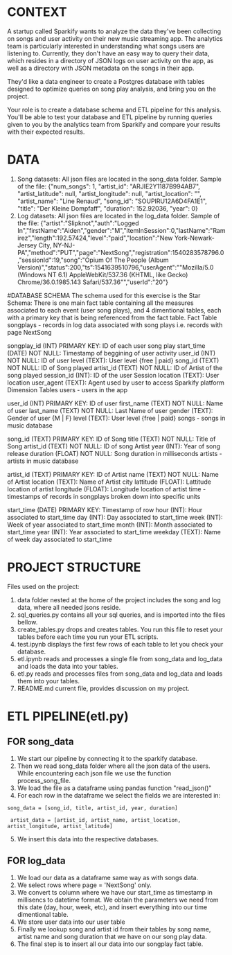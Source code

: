# CONTEXT

A startup called Sparkify wants to analyze the data they've been collecting on songs and user activity on
their new music streaming app. The analytics team is particularly interested in understanding what
songs users are listening to. Currently, they don't have an easy way to query their data, which resides in
a directory of JSON logs on user activity on the app, as well as a directory with JSON metadata on the
songs in their app.

They'd like a data engineer to create a Postgres database with tables designed to optimize queries on
song play analysis, and bring you on the project. 

Your role is to create a database schema and ETL
pipeline for this analysis. You'll be able to test your database and ETL pipeline by running queries given
to you by the analytics team from Sparkify and compare your results with their expected results.

# DATA
1. Song datasets: All json files are located in the song_data folder. Sample of the file:
{"num_songs": 1, "artist_id": "ARJIE2Y1187B994AB7", "artist_latitude": null, "artist_longitude": null, "artist_location": "", "artist_name": "Line Renaud", "song_id": "SOUPIRU12A6D4FA1E1", "title": "Der Kleine Dompfaff", "duration": 152.92036, "year": 0}
2. Log datasets: All json files are located in the log_data folder. Sample of the file:
{"artist":"Slipknot","auth":"Logged In","firstName":"Aiden","gender":"M","itemInSession":0,"lastName":"Ramirez","length":192.57424,"level":"paid","location":"New York-Newark-Jersey City, NY-NJ-PA","method":"PUT","page":"NextSong","registration":1540283578796.0,"sessionId":19,"song":"Opium Of The People (Album Version)","status":200,"ts":1541639510796,"userAgent":"\"Mozilla\/5.0 (Windows NT 6.1) AppleWebKit\/537.36 (KHTML, like Gecko) Chrome\/36.0.1985.143 Safari\/537.36\"","userId":"20"}

#DATABASE SCHEMA
The schema used for this exercise is the Star Schema: There is one main fact table containing all the measures associated to each event (user song plays), and 4 dimentional tables, each with a primary key that is being referenced from the fact table.
Fact Table
songplays - records in log data associated with song plays i.e. records with page NextSong

songplay_id (INT) PRIMARY KEY: ID of each user song play
start_time (DATE) NOT NULL: Timestamp of beggining of user activity
user_id (INT) NOT NULL: ID of user
level (TEXT): User level {free | paid}
song_id (TEXT) NOT NULL: ID of Song played
artist_id (TEXT) NOT NULL: ID of Artist of the song played
session_id (INT): ID of the user Session
location (TEXT): User location
user_agent (TEXT): Agent used by user to access Sparkify platform
Dimension Tables
users - users in the app

user_id (INT) PRIMARY KEY: ID of user
first_name (TEXT) NOT NULL: Name of user
last_name (TEXT) NOT NULL: Last Name of user
gender (TEXT): Gender of user {M | F}
level (TEXT): User level {free | paid}
songs - songs in music database

song_id (TEXT) PRIMARY KEY: ID of Song
title (TEXT) NOT NULL: Title of Song
artist_id (TEXT) NOT NULL: ID of song Artist
year (INT): Year of song release
duration (FLOAT) NOT NULL: Song duration in milliseconds
artists - artists in music database

artist_id (TEXT) PRIMARY KEY: ID of Artist
name (TEXT) NOT NULL: Name of Artist
location (TEXT): Name of Artist city
lattitude (FLOAT): Lattitude location of artist
longitude (FLOAT): Longitude location of artist
time - timestamps of records in songplays broken down into specific units

start_time (DATE) PRIMARY KEY: Timestamp of row
hour (INT): Hour associated to start_time
day (INT): Day associated to start_time
week (INT): Week of year associated to start_time
month (INT): Month associated to start_time
year (INT): Year associated to start_time
weekday (TEXT): Name of week day associated to start_time

# PROJECT STRUCTURE
Files used on the project:

1. data folder nested at the home of the project includes the song and log data, where all needed jsons reside.
2. sql_queries.py contains all your sql queries, and is imported into the files bellow.
3. create_tables.py drops and creates tables. You run this file to reset your tables before each time you run your ETL scripts.
4. test.ipynb displays the first few rows of each table to let you check your database.
5. etl.ipynb reads and processes a single file from song_data and log_data and loads the data into your tables.
6. etl.py reads and processes files from song_data and log_data and loads them into your tables.
7. README.md current file, provides discussion on my project.

# ETL PIPELINE(etl.py)
## FOR song_data
1. We start our pipeline by connecting it to the sparkify database.
2. Then we read song_data folder where all the json data of the users. While encountering each json file we use the function process_song_file. 
3. We load the file as a dataframe using pandas function "read_json()"
4. For each row in the dataframe we select the fields we are interested in:
 ```
 song_data = [song_id, title, artist_id, year, duration]
 ```
 ```
  artist_data = [artist_id, artist_name, artist_location, artist_longitude, artist_latitude]
 ```
5. We insert this data into the respective databases.

## FOR log_data
1. We load our data as a dataframe same way as with songs data.
2. We select rows where page = 'NextSong' only.
3. We convert ts column where we have our start_time as timestamp in millisencs to datetime format. We obtain the parameters we need from this date (day, hour, week, etc), and insert everything into our time dimentional table.
4. We store user data into our user table
5. Finally we lookup song and artist id from their tables by song name, artist name and song duration that we have on our song play data.
6. The final step is to insert all our data into our songplay fact table.

